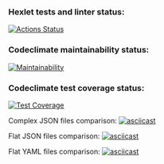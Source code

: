 ### Hexlet tests and linter status:
[![Actions Status](https://github.com/AlexMusin/python-project-lvl2/workflows/hexlet-check/badge.svg)](https://github.com/AlexMusin/python-project-lvl2/actions)

### Codeclimate maintainability status:
[![Maintainability](https://api.codeclimate.com/v1/badges/96a074d3b1b64a420963/maintainability)](https://codeclimate.com/github/AlexMusin/python-project-lvl2/maintainability)

### Codeclimate test coverage status:
[![Test Coverage](https://api.codeclimate.com/v1/badges/96a074d3b1b64a420963/test_coverage)](https://codeclimate.com/github/AlexMusin/python-project-lvl2/test_coverage)


Complex JSON files comparison:
[![asciicast](https://asciinema.org/a/FXvrUJpmu9ZPng7UeawnlCZCM.svg)](https://asciinema.org/a/FXvrUJpmu9ZPng7UeawnlCZCM)

Flat JSON files comparison:
[![asciicast](https://asciinema.org/a/O7PNd8aoat5E9frWohSZnLXYj.svg)](https://asciinema.org/a/O7PNd8aoat5E9frWohSZnLXYj)

Flat YAML files comparison:
[![asciicast](https://asciinema.org/a/IRPLAz1qxoN6woFG3r2fGAanj.svg)](https://asciinema.org/a/IRPLAz1qxoN6woFG3r2fGAanj)